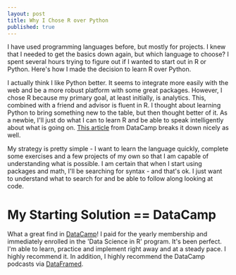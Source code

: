 ```yaml
---
layout: post
title: Why I Chose R over Python
published: true
---
```

I have used programming languages before, but mostly for projects. I knew that I needed to get the basics down again, but which language to choose? I spent several hours trying to figure out if I wanted to start out in R or Python. Here's how I made the decision to learn R over Python. 

I actually think I like Python better. It seems to integrate more easily with the web and be a more robust platform with some great packages. However, I chose R because my primary goal, at least initially, is analytics. This, combined with a friend and advisor is fluent in R. I thought about learning Python to bring something new to the table, but then thought better of it. As a newbie, I'll just do what I can to learn R and be able to speak intelligently about what is going on. <a href="https://www.datacamp.com/community/tutorials/r-or-python-for-data-analysis" target="_blank">This article</a> from DataCamp breaks it down nicely as well.

My strategy is pretty simple - I want to learn the language quickly, complete some exercises and a few projects of my own so that I am capable of understanding what is possible. I am certain that when I start using packages and math, I'll be searching for syntax - and that's ok. I just want to understand what to search for and be able to follow along looking at code. 

# My Starting Solution == DataCamp
What a great find in <a href="https://www.datacamp.com/home" target="_blank">DataCamp</a>! I paid for the yearly membership and immediately enrolled in the 'Data Science in R' program. It's been perfect. I'm able to learn, practice and implement right away and at a steady pace. I highly recommend it. In addition, I highly recommend the DataCamp podcasts via <a href="https://www.datacamp.com/community/podcast" target="_blank">DataFramed</a>.
